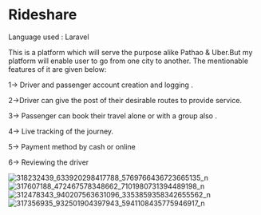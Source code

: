 # Rideshare
Language used : Laravel 

This is a platform which will serve the purpose alike Pathao & Uber.But my platform will  enable user to go from one city to another.  The mentionable features of it are given below:

1-> Driver and passenger account creation and logging .

2->Driver can give the post of their desirable routes to provide service.

3-> Passenger can book their travel alone or with a group also .

4-> Live tracking of the journey. 

5-> Payment method by cash or online 

6-> Reviewing  the driver


![318232439_633920298417788_5769766436723665135_n](https://user-images.githubusercontent.com/105934936/207061733-b70f8773-4c70-4cd9-8e39-21503f446283.png)
![317607188_472467578348662_7101980731394489198_n](https://user-images.githubusercontent.com/105934936/207061760-2d51163f-3709-48f2-b9e4-80774d389d1b.png)
![312478343_940207563631096_3353859358342655562_n](https://user-images.githubusercontent.com/105934936/207061782-bd640a15-8e55-4a15-a8e7-81b2c22bd2d2.png)
![317356935_932501904397943_5941108435775946917_n](https://user-images.githubusercontent.com/105934936/207061789-a8ccefd9-2d76-40e5-a6ee-40ecf4d475f8.png)
